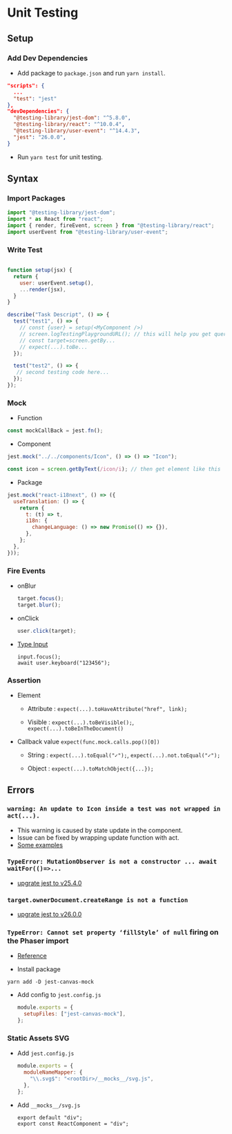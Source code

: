 # Unit Testing

## Setup

### Add Dev Dependencies

- Add package to `package.json` and run `yarn install`.

```json
"scripts": {
  ...
  "test": "jest"
},
"devDependencies": {
  "@testing-library/jest-dom": "^5.8.0",
  "@testing-library/react": "^10.0.4",
  "@testing-library/user-event": "^14.4.3",
  "jest": "26.0.0",
}
```

- Run `yarn test` for unit testing.

## Syntax

### Import Packages

  ```javascript
  import "@testing-library/jest-dom";
  import * as React from "react";
  import { render, fireEvent, screen } from "@testing-library/react";
  import userEvent from "@testing-library/user-event";
  ```

### Write Test

  ```javascript

  function setup(jsx) {
    return {
      user: userEvent.setup(),
      ...render(jsx),
    }
  }
  
  describe("Task Descript", () => {
    test("test1", () => {
      // const {user} = setup(<MyComponent />)
      // screen.logTestingPlaygroundURL(); // this will help you get query syntex
      // const target=screen.getBy...
      // expect(...).toBe...
    });

    test("test2", () => {
     // second testing code here...
    });
  });
  ```
  
### Mock 

- Function
    
```javascript
const mockCallBack = jest.fn();
```

- Component

```javascript
jest.mock("../../components/Icon", () => () => "Icon");
```

```javascript
const icon = screen.getByText(/icon/i); // then get element like this
```

- Package

```javascript
jest.mock("react-i18next", () => ({
  useTranslation: () => {
    return {
      t: (t) => t,
      i18n: {
        changeLanguage: () => new Promise(() => {}),
      },
    };
  },
}));
```

### Fire Events


- onBlur

  ```javascript
  target.focus();
  target.blur();
  ```

- onClick

  ```javascript
  user.click(target);
  ```

- [Type Input](https://testing-library.com/docs/user-event/keyboard/)

  ```javscript
  input.focus();
  await user.keyboard("123456");
  ```

### Assertion

- Element 

  - Attribute : `expect(...).toHaveAttribute("href", link);`
 
  - Visible : `expect(...).toBeVisible();`, `expect(...).toBeInTheDocument()`

- Callback value `expect(func.mock.calls.pop()[0])`

  - String : `expect(...).toEqual("✓");`, `expect(...).not.toEqual("✓");`
  
  - Object : `expect(...).toMatchObject({...});`

## Errors

### `warning: An update to Icon inside a test was not wrapped in act(...).`
  
  - This warning is caused by state update in the component.
  - Issue can be fixed by wrapping update function with act.
  - [Some examples](https://kentcdodds.com/blog/fix-the-not-wrapped-in-act-warning)

### `TypeError: MutationObserver is not a constructor ... await waitFor(()=>...`

  - [upgrate jest to v25.4.0](https://github.com/testing-library/dom-testing-library/issues/477#issuecomment-617652033)

### `target.ownerDocument.createRange is not a function`

  - [upgrate jest to v26.0.0](https://github.com/mui/material-ui/issues/15726#issuecomment-493124813)

### `TypeError: Cannot set property ‘fillStyle’ of null` firing on the Phaser import

- [Reference](https://tnodes.medium.com/setting-up-jest-with-react-and-phaser-422b174ec87e)

- Install package

```
yarn add -D jest-canvas-mock
```

- Add config to `jest.config.js`

  ```javascript
  module.exports = {
    setupFiles: ["jest-canvas-mock"],
  };
  ```

### Static Assets SVG  

- Add `jest.config.js`

  ```javascript
  module.exports = {
    moduleNameMapper: {
      "\\.svg$": "<rootDir>/__mocks__/svg.js",
    },
  };
  ```

- Add `__mocks__/svg.js`

  ```
  export default "div";
  export const ReactComponent = "div";
  ```
